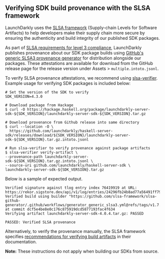 ## Verifying SDK build provenance with the SLSA framework

LaunchDarkly uses the [SLSA framework](https://slsa.dev/spec/v1.0/about) (Supply-chain Levels for Software Artifacts) to help developers make their supply chain more secure by ensuring the authenticity and build integrity of our published SDK packages.

As part of [SLSA requirements for level 3 compliance](https://slsa.dev/spec/v1.0/requirements), LaunchDarkly publishes provenance about our SDK package builds using [GitHub's generic SLSA3 provenance generator](https://github.com/slsa-framework/slsa-github-generator/blob/main/internal/builders/generic/README.md#generation-of-slsa3-provenance-for-arbitrary-projects) for distribution alongside our packages. These attestations are available for download from the GitHub release page for the release version under Assets > `multiple.intoto.jsonl`.

To verify SLSA provenance attestations, we recommend using [slsa-verifier](https://github.com/slsa-framework/slsa-verifier). Example usage for verifying SDK packages is included below:

<!-- x-release-please-start-version -->
```
# Set the version of the SDK to verify
SDK_VERSION=4.3.0
```
<!-- x-release-please-end -->


```
# Download package from Hackage
$ curl -O https://hackage.haskell.org/package/launchdarkly-server-sdk-${SDK_VERSION}/launchdarkly-server-sdk-${SDK_VERSION}.tar.gz

# Download provenance from Github release into same directory
$ curl --location -O \
  https://github.com/launchdarkly/haskell-server-sdk/releases/download/${SDK_VERSION}/launchdarkly-server-sdk-${SDK_VERSION}.tar.gz.intoto.jsonl

# Run slsa-verifier to verify provenance against package artifacts
$ slsa-verifier verify-artifact \
--provenance-path launchdarkly-server-sdk-${SDK_VERSION}.tar.gz.intoto.jsonl \
--source-uri github.com/launchdarkly/haskell-server-sdk \
launchdarkly-server-sdk-${SDK_VERSION}.tar.gz
```

Below is a sample of expected output.
```
Verified signature against tlog entry index 76419919 at URL: https://rekor.sigstore.dev/api/v1/log/entries/24296fb24b8ad77a56491ff79d66537ddc16157d7ba7f31d59f0929cc6ce75ed98a0efed7fd3272a
Verified build using builder "https://github.com/slsa-framework/slsa-github-generator/.github/workflows/generator_generic_slsa3.yml@refs/tags/v1.7.0" at commit dcf5e4be8e0c176c875919dcd5877193fac4f634
Verifying artifact launchdarkly-server-sdk-4.0.4.tar.gz: PASSED

PASSED: Verified SLSA provenance
```

Alternatively, to verify the provenance manually, the SLSA framework specifies [recommendations for verifying build artifacts](https://slsa.dev/spec/v1.0/verifying-artifacts) in their documentation.

**Note:** These instructions do not apply when building our SDKs from source.
